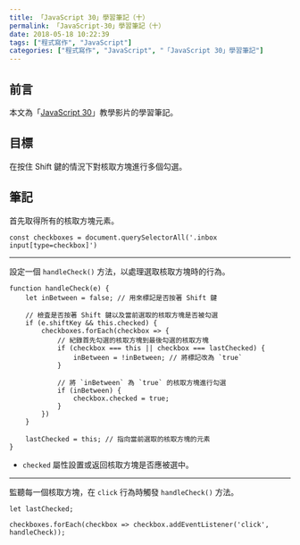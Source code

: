 ```yaml
---
title: 「JavaScript 30」學習筆記（十）
permalink: 「JavaScript-30」學習筆記（十）
date: 2018-05-18 10:22:39
tags: ["程式寫作", "JavaScript"]
categories: ["程式寫作", "JavaScript", "「JavaScript 30」學習筆記"]
---
```


## 前言
本文為「[JavaScript 30](https://javascript30.com/)」教學影片的學習筆記。

## 目標
在按住 Shift 鍵的情況下對核取方塊進行多個勾選。

## 筆記
首先取得所有的核取方塊元素。
```JS
const checkboxes = document.querySelectorAll('.inbox input[type=checkbox]')
```
---
設定一個 `handleCheck()` 方法，以處理選取核取方塊時的行為。
```JS
function handleCheck(e) {
    let inBetween = false; // 用來標記是否按著 Shift 鍵

    // 檢査是否按著 Shift 鍵以及當前選取的核取方塊是否被勾選
    if (e.shiftKey && this.checked) {
        checkboxes.forEach(checkbox => {
            // 紀錄首先勾選的核取方塊到最後勾選的核取方塊
            if (checkbox === this || checkbox === lastChecked) {
                inBetween = !inBetween; // 將標記改為 `true`
            }

            // 將 `inBetween` 為 `true` 的核取方塊進行勾選
            if (inBetween) {
                checkbox.checked = true;
            }
        })
    }

    lastChecked = this; // 指向當前選取的核取方塊的元素
}
```
- `checked` 屬性設置或返回核取方塊是否應被選中。
---
監聽每一個核取方塊，在 `click` 行為時觸發 `handleCheck()` 方法。
```JS
let lastChecked;

checkboxes.forEach(checkbox => checkbox.addEventListener('click', handleCheck));
```